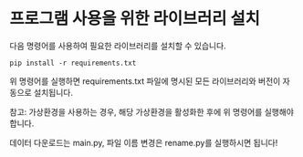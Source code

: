 # 프로그램 사용을 위한 라이브러리 설치

다음 명령어를 사용하여 필요한 라이브러리를 설치할 수 있습니다.

```
pip install -r requirements.txt
```

위 명령어를 실행하면 requirements.txt 파일에 명시된 모든 라이브러리와 버전이 자동으로 설치됩니다.

참고: 가상환경을 사용하는 경우, 해당 가상환경을 활성화한 후에 위 명령어를 실행해야 합니다.

데이터 다운로드는 main.py, 파일 이름 변경은 rename.py를 실행하시면 됩니다!